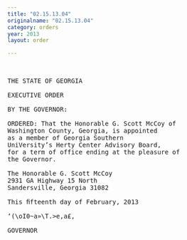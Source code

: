```yaml
---
title: "02.15.13.04"
originalname: "02.15.13.04"
category: orders
year: 2013
layout: order

---
```

<pre>
 

THE STATE OF GEORGIA

EXECUTIVE ORDER

BY THE GOVERNOR:

ORDERED: That the Honorable G. Scott McCoy of
Washington County, Georgia, is appointed
as a member of Georgia Southern
UniVersity’s Herty Center Advisory Board,
for a term of office ending at the pleasure of
the Governor.

The Honorable G. Scott McCoy
2931 GA Highway 15 North
Sandersville, Georgia 31082

This ﬁfteenth day of February, 2013

‘(\oI0~a»\T.>e,a£,

GOVERNOR

</pre>
